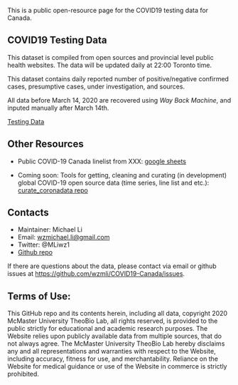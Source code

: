 This is a public open-resource page for the COVID19 testing data for Canada. 

## COVID19 Testing Data

This dataset is compiled from open sources and provincial level public health websites. 
The data will be updated daily at 22:00 Toronto time.

This dataset contains daily reported number of positive/negative confirmed cases, presumptive cases, under investigation, and sources. 

All data before March 14, 2020 are recovered using _Way Back Machine_, and inputed manually after March 14th. 

[Testing Data](https://github.com/wzmli/COVID19-Canada/raw/master/COVID-19_test.csv)

## Other Resources

- Public COVID-19 Canada linelist from XXX: [google sheets](https://docs.google.com/spreadsheets/d/1D6okqtBS3S2NRC7GFVHzaZ67DuTw7LX49-fqSLwJyeo/edit)


- Coming soon: Tools for getting, cleaning and curating (in development) global COVID-19 open source  data (time series, line list and etc.): [curate_coronadata repo](https://github.com/wzmli/curate_coronadata)

## Contacts 

- Maintainer: Michael Li 
- Email: wzmichael.li@gmail.com
- Twitter: @MLiwz1
- [Github repo](https://github.com/wzmli/COVID19-Canada)

If there are questions about the data, please contact via email or github issues at https://github.com/wzmli/COVID19-Canada/issues. 

## Terms of Use:

This GitHub repo and its contents herein, including all data, copyright 2020 McMaster University TheoBio Lab, all rights reserved, is provided to the public strictly for educational and academic research purposes.  The Website relies upon publicly available data from multiple sources, that do not always agree. The McMaster University TheoBio Lab hereby disclaims any and all representations and warranties with respect to the Website, including accuracy, fitness for use, and merchantability.  Reliance on the Website for medical guidance or use of the Website in commerce is strictly prohibited.
